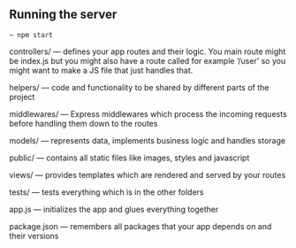 ## Running the server
```
~ npm start
```


controllers/ — defines your app routes and their logic. You main route might be index.js but you might also have a route called for example ‘/user’ so you might want to make a JS file that just handles that.

helpers/ — code and functionality to be shared by different parts of the project

middlewares/ — Express middlewares which process the incoming requests before handling them down to the routes

models/ — represents data, implements business logic and handles storage

public/ — contains all static files like images, styles and javascript

views/ — provides templates which are rendered and served by your routes

tests/ — tests everything which is in the other folders

app.js — initializes the app and glues everything together

package.json — remembers all packages that your app depends on and their versions